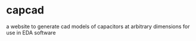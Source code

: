 # capcad
 a website to generate cad models of capacitors at arbitrary dimensions for use in EDA software
